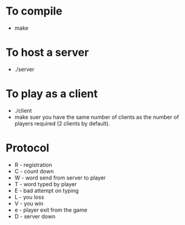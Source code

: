 # To compile
- make

# To host a server
- ./server

# To play as a client
- ./client
- make suer you have the same number of clients as the number of players required (2 clients by default).

# Protocol
- R - registration
- C - count down
- W - word send from server to player
- T - word typed by player
- E - bad attempt on typing
- L - you loss
- V - you win
- e - player exit from the game
- D - server down
